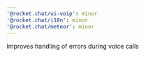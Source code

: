 ```yaml
---
'@rocket.chat/ui-voip': minor
'@rocket.chat/i18n': minor
'@rocket.chat/meteor': minor
---
```


Improves handling of errors during voice calls

